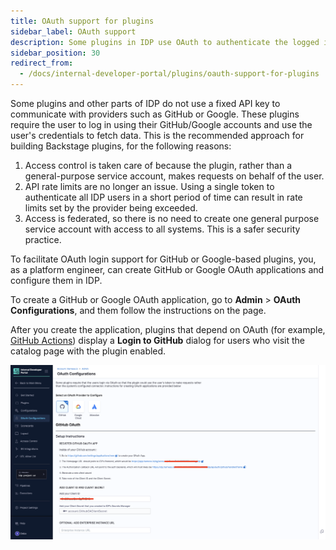 ```yaml
---
title: OAuth support for plugins
sidebar_label: OAuth support
description: Some plugins in IDP use OAuth to authenticate the logged in user against the plugin provider.
sidebar_position: 30
redirect_from:
  - /docs/internal-developer-portal/plugins/oauth-support-for-plugins
---
```


Some plugins and other parts of IDP do not use a fixed API key to communicate with providers such as GitHub or Google. These plugins require the user to log in using their GitHub/Google accounts and use the user's credentials to fetch data. This is the recommended approach for building Backstage plugins, for the following reasons:

1. Access control is taken care of because the plugin, rather than a general-purpose service account, makes requests on behalf of the user.
2. API rate limits are no longer an issue. Using a single token to authenticate all IDP users in a short period of time can result in rate limits set by the provider being exceeded.
3. Access is federated, so there is no need to create one general purpose service account with access to all systems. This is a safer security practice.

To facilitate OAuth login support for GitHub or Google-based plugins, you, as a platform engineer, can create GitHub or Google OAuth applications and configure them in IDP.

To create a GitHub or Google OAuth application, go to **Admin** > **OAuth Configurations**, and them follow the instructions on the page.

After you create the application, plugins that depend on OAuth (for example, [GitHub Actions](./available-plugins/github-actions.md)) display a **Login to GitHub** dialog for users who visit the catalog page with the plugin enabled.

![](./static/oauth-plugin-config.png)
